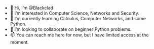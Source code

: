 - 👋 Hi, I’m @Blackclad
- 👀 I’m interested in Computer Science, Networks and Security.
- 🌱 I’m currently learning Calculus, Computer Networks, and some Python.
- 💞️ I’m looking to collaborate on beginner Python problems.
- 📫 You can reach me here for now, but I have limited access at the moment.

<!---
Blackclad/Blackclad is a ✨ special ✨ repository because its `README.md` (this file) appears on your GitHub profile.
You can click the Preview link to take a look at your changes.
--->
